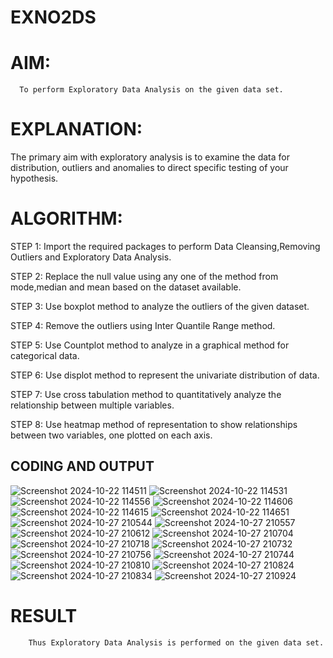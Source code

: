 # EXNO2DS
# AIM:
      To perform Exploratory Data Analysis on the given data set.
      
# EXPLANATION:
  The primary aim with exploratory analysis is to examine the data for distribution, outliers and anomalies to direct specific testing of your hypothesis.
  
# ALGORITHM:
STEP 1: Import the required packages to perform Data Cleansing,Removing Outliers and Exploratory Data Analysis.

STEP 2: Replace the null value using any one of the method from mode,median and mean based on the dataset available.

STEP 3: Use boxplot method to analyze the outliers of the given dataset.

STEP 4: Remove the outliers using Inter Quantile Range method.

STEP 5: Use Countplot method to analyze in a graphical method for categorical data.

STEP 6: Use displot method to represent the univariate distribution of data.

STEP 7: Use cross tabulation method to quantitatively analyze the relationship between multiple variables.

STEP 8: Use heatmap method of representation to show relationships between two variables, one plotted on each axis.

## CODING AND OUTPUT

![Screenshot 2024-10-22 114511](https://github.com/user-attachments/assets/39d9b799-cba5-4ee2-b2ba-ee3e0fedc0db)
![Screenshot 2024-10-22 114531](https://github.com/user-attachments/assets/2158826c-fd47-4986-bf9e-3bca6a786156)
![Screenshot 2024-10-22 114556](https://github.com/user-attachments/assets/98e84260-3301-4e87-9940-fd3c45167e83)
![Screenshot 2024-10-22 114606](https://github.com/user-attachments/assets/c0b47d90-3679-49a0-878f-ef11eea7bc93)
![Screenshot 2024-10-22 114615](https://github.com/user-attachments/assets/00b80dc3-ad99-4344-9dc8-c4272d202403)
![Screenshot 2024-10-22 114651](https://github.com/user-attachments/assets/c674eca2-ab1a-46db-859e-9a6902f1dd90)
![Screenshot 2024-10-27 210544](https://github.com/user-attachments/assets/e052015e-65d7-463a-b62b-0308cc3895cf)
![Screenshot 2024-10-27 210557](https://github.com/user-attachments/assets/f0ad7124-f837-4052-85c4-4e69512157ea)
![Screenshot 2024-10-27 210612](https://github.com/user-attachments/assets/e6d68529-e7d7-42cf-a1c4-b26bdcd90910)
![Screenshot 2024-10-27 210704](https://github.com/user-attachments/assets/0edee44b-3475-480a-aa8d-e4b76ed7f499)
![Screenshot 2024-10-27 210718](https://github.com/user-attachments/assets/16021ca3-3826-45a7-9279-2630b81f2994)
![Screenshot 2024-10-27 210732](https://github.com/user-attachments/assets/e0c35830-190c-4e27-a81a-c290616eb3ea)
![Screenshot 2024-10-27 210756](https://github.com/user-attachments/assets/02539cfc-3cc1-4c16-8651-28efa6b5160f)
![Screenshot 2024-10-27 210744](https://github.com/user-attachments/assets/068d0e4d-fa44-492c-81ee-50691531538d)
![Screenshot 2024-10-27 210810](https://github.com/user-attachments/assets/b2285cf8-864e-4544-a3a4-8282f4aec4bb)
![Screenshot 2024-10-27 210824](https://github.com/user-attachments/assets/7445c55d-69f1-4f67-87d6-0b54c1d2663c)
![Screenshot 2024-10-27 210834](https://github.com/user-attachments/assets/39afe472-9e46-4ed3-bc10-8258b543312d)
![Screenshot 2024-10-27 210924](https://github.com/user-attachments/assets/bc771d26-214a-45be-a927-ff8459725f10)
# RESULT
        Thus Exploratory Data Analysis is performed on the given data set.
